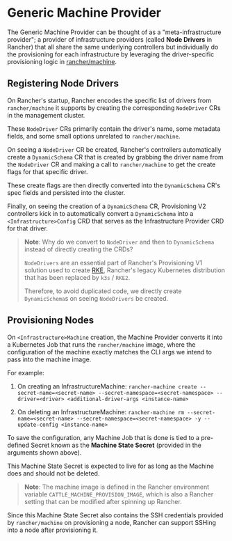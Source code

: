 # Generic Machine Provider

The Generic Machine Provider can be thought of as a "meta-infrastructure provider"; a provider of infrastructure providers (called **Node Drivers** in Rancher) that all share the same underlying controllers but individually do the provisioning for each infrastructure by leveraging the driver-specific provisioning logic in [rancher/machine](./repositories.md#rancher-machine).

## Registering Node Drivers

On Rancher's startup, Rancher encodes the specific list of drivers from `rancher/machine` it supports by creating the corresponding `NodeDriver` CRs in the management cluster. 

These `NodeDriver` CRs primarily contain the driver's name, some metadata fields, and some small options unrelated to `rancher/machine`.

On seeing a `NodeDriver` CR be created, Rancher's controllers automatically create a `DynamicSchema` CR that is created by grabbing the driver name from the `NodeDriver` CR and making a call to `rancher/machine` to get the create flags for that specific driver.

These create flags are then directly converted into the `DynamicSchema` CR's spec fields and persisted into the cluster.

Finally, on seeing the creation of a `DynamicSchema` CR, Provisioning V2 controllers kick in to automatically convert a `DynamicSchema` into a  `<Infrastructure>Config` CRD that serves as the Infrastructure Provider CRD for that driver.

> **Note**: Why do we convert to `NodeDriver` and then to `DynamicSchema` instead of directly creating the CRDs?
>
> `NodeDrivers` are an essential part of Rancher's Provisioning V1 solution used to create [RKE](https://www.rancher.com/products/rke), Rancher's legacy Kubernetes distribution that has been replaced by `k3s` / `RKE2`.
>
> Therefore, to avoid duplicated code, we directly create `DynamicSchema`s on seeing `NodeDrivers` be created.

## Provisioning Nodes

On `<Infrastructure>Machine` creation, the Machine Provider converts it into a Kubernetes Job that runs the `rancher/machine` image, where the configuration of the machine exactly matches the CLI args we intend to pass into the machine image.

For example:

1. On creating an InfrastructureMachine: `rancher-machine create --secret-name=<secret-name> --secret-namespace=<secret-namespace> --driver=<driver> <additional-driver-args <instance-name>`

2. On deleting an InfrastructureMachine: `rancher-machine rm --secret-name=<secret-name> --secret-namespace=<secret-namespace> -y --update-config <instance-name>`

To save the configuration, any Machine Job that is done is tied to a pre-defined Secret known as the **Machine State Secret** (provided in the arguments shown above).

This Machine State Secret is expected to live for as long as the Machine does and should not be deleted.

> **Note**: The machine image is defined in the Rancher environment variable `CATTLE_MACHINE_PROVISION_IMAGE`, which is also a Rancher setting that can be modified after spinning up Rancher.

Since this Machine State Secret also contains the SSH credentials provided by `rancher/machine` on provisioning a node, Rancher can support SSHing into a node after provisioning it.